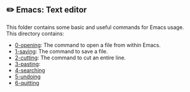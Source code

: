 ## :pencil2: Emacs: Text editor

This folder contains some basic and useful commands for Emacs usage. This directory contains:

 - [0-opening](https://github.com/dmhenaopa/holbertonschool-zero_day/blob/master/0x01-emacs/0-opening): The command to open a file from within Emacs.
 - [1-saving](https://github.com/dmhenaopa/holbertonschool-zero_day/blob/master/0x01-emacs/1-saving): The command to save a file.
 - [2-cutting](https://github.com/dmhenaopa/holbertonschool-zero_day/blob/master/0x01-emacs/2-cutting): The command to cut an entire line.
 - [3-pasting](https://github.com/dmhenaopa/holbertonschool-zero_day/blob/master/0x01-emacs/3-pasting): 
 - [4-searching](https://github.com/dmhenaopa/holbertonschool-zero_day/blob/master/0x01-emacs/4-searching)
 - [5-undoing](https://github.com/dmhenaopa/holbertonschool-zero_day/blob/master/0x01-emacs/5-undoing)
 - [6-quitting](https://github.com/dmhenaopa/holbertonschool-zero_day/blob/master/0x01-emacs/6-quitting)

<!--stackedit_data:
eyJoaXN0b3J5IjpbMjAzNzEwNzI2Miw1MzE1MzI3NTVdfQ==
-->